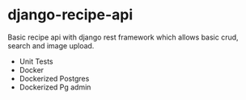 # django-recipe-api

Basic recipe api with django rest framework which allows basic crud, search and image upload.
- Unit Tests
- Docker
- Dockerized Postgres
- Dockerized Pg admin
